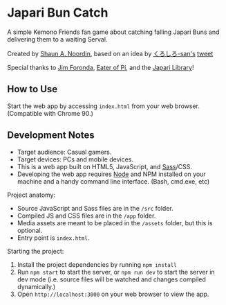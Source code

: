 # Japari Bun Catch

A simple Kemono Friends fan game about catching falling Japari Buns and delivering them to a waiting Serval.

Created by [Shaun A. Noordin](https://shaunanoordin.com), based on an idea by [くろしろ-san's](https://twitter.com/kuro96siro46/) [tweet](https://twitter.com/kuro96siro46/status/1421139739126558722?s=19)

Special thanks to <a href="https://twitter.com/JimForonda" target="_blank">Jim Foronda</a>,
<a href="https://twitter.com/EaterofPi" target="_blank">Eater of Pi</a>,
and the <a href="https://twitter.com/JapariLibrary" target="_blank">Japari Library</a>!

## How to Use

Start the web app by accessing `index.html` from your web browser. (Compatible with Chrome 90.)

## Development Notes

- Target audience: Casual gamers.
- Target devices: PCs and mobile devices.
- This is a web app built on HTML5, JavaScript, and [Sass](https://sass-lang.com/)/CSS.
- Developing the web app requires [Node](https://nodejs.org/) and NPM installed on your machine and a handy command line interface. (Bash, cmd.exe, etc)

Project anatomy:

- Source JavaScript and Sass files are in the `/src` folder.
- Compiled JS and CSS files are in the `/app` folder.
- Media assets are meant to be placed in the `/assets` folder, but this is optional.
- Entry point is `index.html`.

Starting the project:

1. Install the project dependencies by running `npm install`
2. Run `npm start` to start the server, or `npm run dev` to start the server in dev mode (i.e. source files will be watched and changes compiled dynamically.)
3. Open `http://localhost:3000` on your web browser to view the app.
